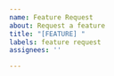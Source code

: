 ```yaml
---
name: Feature Request
about: Request a feature
title: "[FEATURE] "
labels: feature request
assignees: ''

---
```



